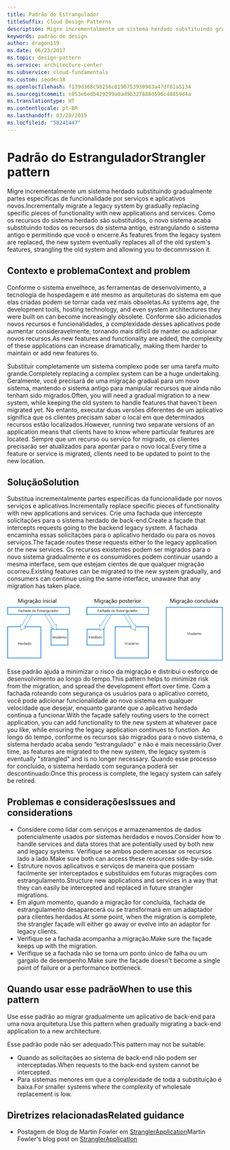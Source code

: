```yaml
---
title: Padrão do Estrangulador
titleSuffix: Cloud Design Patterns
description: Migre incrementalmente um sistema herdado substituindo gradualmente partes específicas de funcionalidade por serviços e aplicativos novos.
keywords: padrão de design
author: dragon119
ms.date: 06/23/2017
ms.topic: design-pattern
ms.service: architecture-center
ms.subservice: cloud-fundamentals
ms.custom: seodec18
ms.openlocfilehash: f139d368c98256c0190753930983a47df81a5134
ms.sourcegitcommit: c053e6edb429299a0ad9b327888d596c48859d4a
ms.translationtype: HT
ms.contentlocale: pt-BR
ms.lasthandoff: 03/20/2019
ms.locfileid: "58241447"
---
```

# <a name="strangler-pattern"></a><span data-ttu-id="2d804-104">Padrão do Estrangulador</span><span class="sxs-lookup"><span data-stu-id="2d804-104">Strangler pattern</span></span>

<span data-ttu-id="2d804-105">Migre incrementalmente um sistema herdado substituindo gradualmente partes específicas de funcionalidade por serviços e aplicativos novos.</span><span class="sxs-lookup"><span data-stu-id="2d804-105">Incrementally migrate a legacy system by gradually replacing specific pieces of functionality with new applications and services.</span></span> <span data-ttu-id="2d804-106">Como os recursos do sistema herdado são substituídos, o novo sistema acaba substituindo todos os recursos do sistema antigo, estrangulando o sistema antigo e permitindo que você o encerre.</span><span class="sxs-lookup"><span data-stu-id="2d804-106">As features from the legacy system are replaced, the new system eventually replaces all of the old system's features, strangling the old system and allowing you to decommission it.</span></span>

## <a name="context-and-problem"></a><span data-ttu-id="2d804-107">Contexto e problema</span><span class="sxs-lookup"><span data-stu-id="2d804-107">Context and problem</span></span>

<span data-ttu-id="2d804-108">Conforme o sistema envelhece, as ferramentas de desenvolvimento, a tecnologia de hospedagem e até mesmo as arquiteturas do sistema em que elas criadas podem se tornar cada vez mais obsoletas.</span><span class="sxs-lookup"><span data-stu-id="2d804-108">As systems age, the development tools, hosting technology, and even system architectures they were built on can become increasingly obsolete.</span></span> <span data-ttu-id="2d804-109">Conforme são adicionados novos recursos e funcionalidades, a complexidade desses aplicativos pode aumentar consideravelmente, tornando mais difícil de manter ou adicionar novos recursos.</span><span class="sxs-lookup"><span data-stu-id="2d804-109">As new features and functionality are added, the complexity of these applications can increase dramatically, making them harder to maintain or add new features to.</span></span>

<span data-ttu-id="2d804-110">Substituir completamente um sistema complexo pode ser uma tarefa muito grande.</span><span class="sxs-lookup"><span data-stu-id="2d804-110">Completely replacing a complex system can be a huge undertaking.</span></span> <span data-ttu-id="2d804-111">Geralmente, você precisará de uma migração gradual para um novo sistema, mantendo o sistema antigo para manipular recursos que ainda não tenham sido migrados.</span><span class="sxs-lookup"><span data-stu-id="2d804-111">Often, you will need a gradual migration to a new system, while keeping the old system to handle features that haven't been migrated yet.</span></span> <span data-ttu-id="2d804-112">No entanto, executar duas versões diferentes de um aplicativo significa que os clientes precisam saber o local em que determinados recursos estão localizados.</span><span class="sxs-lookup"><span data-stu-id="2d804-112">However, running two separate versions of an application means that clients have to know where particular features are located.</span></span> <span data-ttu-id="2d804-113">Sempre que um recurso ou serviço for migrado, os clientes precisarão ser atualizados para apontar para o novo local.</span><span class="sxs-lookup"><span data-stu-id="2d804-113">Every time a feature or service is migrated, clients need to be updated to point to the new location.</span></span>

## <a name="solution"></a><span data-ttu-id="2d804-114">Solução</span><span class="sxs-lookup"><span data-stu-id="2d804-114">Solution</span></span>

<span data-ttu-id="2d804-115">Substitua incrementalmente partes específicas da funcionalidade por novos serviços e aplicativos.</span><span class="sxs-lookup"><span data-stu-id="2d804-115">Incrementally replace specific pieces of functionality with new applications and services.</span></span> <span data-ttu-id="2d804-116">Crie uma fachada que intercepte solicitações para o sistema herdado de back-end.</span><span class="sxs-lookup"><span data-stu-id="2d804-116">Create a façade that intercepts requests going to the backend legacy system.</span></span> <span data-ttu-id="2d804-117">A fachada encaminha essas solicitações para o aplicativo herdado ou para os novos serviços.</span><span class="sxs-lookup"><span data-stu-id="2d804-117">The façade routes these requests either to the legacy application or the new services.</span></span> <span data-ttu-id="2d804-118">Os recursos existentes podem ser migrados para o novo sistema gradualmente e os consumidores podem continuar usando a mesma interface, sem que estejam cientes de que qualquer migração ocorreu.</span><span class="sxs-lookup"><span data-stu-id="2d804-118">Existing features can be migrated to the new system gradually, and consumers can continue using the same interface, unaware that any migration has taken place.</span></span>

![Diagrama do padrão do Estrangulador](./_images/strangler.png)

<span data-ttu-id="2d804-120">Esse padrão ajuda a minimizar o risco da migração e distribui o esforço de desenvolvimento ao longo do tempo.</span><span class="sxs-lookup"><span data-stu-id="2d804-120">This pattern helps to minimize risk from the migration, and spread the development effort over time.</span></span> <span data-ttu-id="2d804-121">Com a fachada roteando com segurança os usuários para o aplicativo correto, você pode adicionar funcionalidade ao novo sistema em qualquer velocidade que desejar, enquanto garante que o aplicativo herdado continua a funcionar.</span><span class="sxs-lookup"><span data-stu-id="2d804-121">With the façade safely routing users to the correct application, you can add functionality to the new system at whatever pace you like, while ensuring the legacy application continues to function.</span></span> <span data-ttu-id="2d804-122">Ao longo do tempo, conforme os recursos são migrados para o novo sistema, o sistema herdado acaba sendo “estrangulado" e não é mais necessário.</span><span class="sxs-lookup"><span data-stu-id="2d804-122">Over time, as features are migrated to the new system, the legacy system is eventually "strangled" and is no longer necessary.</span></span> <span data-ttu-id="2d804-123">Quando esse processo for concluído, o sistema herdado com segurança poderá ser descontinuado.</span><span class="sxs-lookup"><span data-stu-id="2d804-123">Once this process is complete, the legacy system can safely be retired.</span></span>

## <a name="issues-and-considerations"></a><span data-ttu-id="2d804-124">Problemas e considerações</span><span class="sxs-lookup"><span data-stu-id="2d804-124">Issues and considerations</span></span>

- <span data-ttu-id="2d804-125">Considere como lidar com serviços e armazenamentos de dados potencialmente usados por sistemas herdados e novos.</span><span class="sxs-lookup"><span data-stu-id="2d804-125">Consider how to handle services and data stores that are potentially used by both new and legacy systems.</span></span> <span data-ttu-id="2d804-126">Verifique se ambos podem acessar os recursos lado a lado.</span><span class="sxs-lookup"><span data-stu-id="2d804-126">Make sure both can access these resources side-by-side.</span></span>
- <span data-ttu-id="2d804-127">Estruture novos aplicativos e serviços de maneira que possam facilmente ser interceptados e substituídos em futuras migrações com estrangulamento.</span><span class="sxs-lookup"><span data-stu-id="2d804-127">Structure new applications and services in a way that they can easily be intercepted and replaced in future strangler migrations.</span></span>
- <span data-ttu-id="2d804-128">Em algum momento, quando a migração for concluída, fachada de estrangulamento desaparecerá ou se transformará em um adaptador para clientes herdados.</span><span class="sxs-lookup"><span data-stu-id="2d804-128">At some point, when the migration is complete, the strangler façade will either go away or evolve into an adaptor for legacy clients.</span></span>
- <span data-ttu-id="2d804-129">Verifique se a fachada acompanha a migração.</span><span class="sxs-lookup"><span data-stu-id="2d804-129">Make sure the façade keeps up with the migration.</span></span>
- <span data-ttu-id="2d804-130">Verifique se a fachada não se torna um ponto único de falha ou um gargalo de desempenho.</span><span class="sxs-lookup"><span data-stu-id="2d804-130">Make sure the façade doesn't become a single point of failure or a performance bottleneck.</span></span>

## <a name="when-to-use-this-pattern"></a><span data-ttu-id="2d804-131">Quando usar esse padrão</span><span class="sxs-lookup"><span data-stu-id="2d804-131">When to use this pattern</span></span>

<span data-ttu-id="2d804-132">Use esse padrão ao migrar gradualmente um aplicativo de back-end para uma nova arquitetura.</span><span class="sxs-lookup"><span data-stu-id="2d804-132">Use this pattern when gradually migrating a back-end application to a new architecture.</span></span>

<span data-ttu-id="2d804-133">Esse padrão pode não ser adequado:</span><span class="sxs-lookup"><span data-stu-id="2d804-133">This pattern may not be suitable:</span></span>

- <span data-ttu-id="2d804-134">Quando as solicitações ao sistema de back-end não podem ser interceptadas.</span><span class="sxs-lookup"><span data-stu-id="2d804-134">When requests to the back-end system cannot be intercepted.</span></span>
- <span data-ttu-id="2d804-135">Para sistemas menores em que a complexidade de toda a substituição é baixa.</span><span class="sxs-lookup"><span data-stu-id="2d804-135">For smaller systems where the complexity of wholesale replacement is low.</span></span>

## <a name="related-guidance"></a><span data-ttu-id="2d804-136">Diretrizes relacionadas</span><span class="sxs-lookup"><span data-stu-id="2d804-136">Related guidance</span></span>

- <span data-ttu-id="2d804-137">Postagem de blog de Martin Fowler em [StranglerApplication](https://www.martinfowler.com/bliki/StranglerApplication.html)</span><span class="sxs-lookup"><span data-stu-id="2d804-137">Martin Fowler's blog post on [StranglerApplication](https://www.martinfowler.com/bliki/StranglerApplication.html)</span></span>
